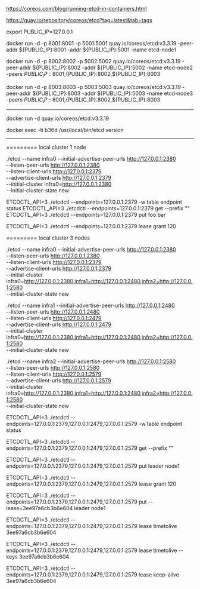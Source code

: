 https://coreos.com/blog/running-etcd-in-containers.html

https://quay.io/repository/coreos/etcd?tag=latest&tab=tags


export PUBLIC_IP=127.0.0.1

docker run -d -p 8001:8001 -p 5001:5001 quay.io/coreos/etcd:v3.3.19 -peer-addr ${PUBLIC_IP}:8001 -addr ${PUBLIC_IP}:5001 -name etcd-node1

docker run -d -p 8002:8002 -p 5002:5002 quay.io/coreos/etcd:v3.3.19 -peer-addr ${PUBLIC_IP}:8002 -addr ${PUBLIC_IP}:5002 -name etcd-node2 -peers ${PUBLIC_IP}:8001,${PUBLIC_IP}:8002,${PUBLIC_IP}:8003

docker run -d -p 8003:8003 -p 5003:5003 quay.io/coreos/etcd:v3.3.19 -peer-addr ${PUBLIC_IP}:8003 -addr ${PUBLIC_IP}:5003 -name etcd-node3 -peers ${PUBLIC_IP}:8001,${PUBLIC_IP}:8002,${PUBLIC_IP}:8003


------------------------------------------------------------------------------------------

docker run -d quay.io/coreos/etcd:v3.3.19

docker exec -ti b36d /usr/local/bin/etcd version

------------------------------------------------------------------------------------------

========= local cluster 1 node

./etcd --name infra0 --initial-advertise-peer-urls http://127.0.0.1:2380 \
  --listen-peer-urls http://127.0.0.1:2380 \
  --listen-client-urls http://127.0.0.1:2379 \
  --advertise-client-urls http://127.0.0.1:2379 \
  --initial-cluster infra0=http://127.0.0.1:2380 \
  --initial-cluster-state new


ETCDCTL_API=3 ./etcdctl --endpoints=127.0.0.1:2379 -w table endpoint status 
ETCDCTL_API=3 ./etcdctl --endpoints=127.0.0.1:2379 get --prefix ""
ETCDCTL_API=3 ./etcdctl --endpoints=127.0.0.1:2379 put foo bar

ETCDCTL_API=3 ./etcdctl --endpoints=127.0.0.1:2379 lease grant 120



========= local cluster 3 nodes

./etcd --name infra0 --initial-advertise-peer-urls http://127.0.0.1:2380 \
  --listen-peer-urls http://127.0.0.1:2380 \
  --listen-client-urls http://127.0.0.1:2379 \
  --advertise-client-urls http://127.0.0.1:2379 \
  --initial-cluster infra0=http://127.0.0.1:2380,infra1=http://127.0.0.1:2480,infra2=http://127.0.0.1:2580 \
  --initial-cluster-state new

./etcd --name infra1 --initial-advertise-peer-urls http://127.0.0.1:2480 \
  --listen-peer-urls http://127.0.0.1:2480 \
  --listen-client-urls http://127.0.0.1:2479 \
  --advertise-client-urls http://127.0.0.1:2479 \
  --initial-cluster infra0=http://127.0.0.1:2380,infra1=http://127.0.0.1:2480,infra2=http://127.0.0.1:2580 \
  --initial-cluster-state new

./etcd --name infra2 --initial-advertise-peer-urls http://127.0.0.1:2580 \
  --listen-peer-urls http://127.0.0.1:2580 \
  --listen-client-urls http://127.0.0.1:2579 \
  --advertise-client-urls http://127.0.0.1:2579 \
  --initial-cluster infra0=http://127.0.0.1:2380,infra1=http://127.0.0.1:2480,infra2=http://127.0.0.1:2580 \
  --initial-cluster-state new




ETCDCTL_API=3 ./etcdctl --endpoints=127.0.0.1:2379,127.0.0.1:2479,127.0.0.1:2579 -w table endpoint status

ETCDCTL_API=3 ./etcdctl --endpoints=127.0.0.1:2379,127.0.0.1:2479,127.0.0.1:2579 get --prefix ""

ETCDCTL_API=3 ./etcdctl --endpoints=127.0.0.1:2379,127.0.0.1:2479,127.0.0.1:2579 put leader node1

ETCDCTL_API=3 ./etcdctl --endpoints=127.0.0.1:2379,127.0.0.1:2479,127.0.0.1:2579 lease grant 120

ETCDCTL_API=3 ./etcdctl --endpoints=127.0.0.1:2379,127.0.0.1:2479,127.0.0.1:2579 put --lease=3ee97a6cb3b6e604 leader node1

ETCDCTL_API=3 ./etcdctl --endpoints=127.0.0.1:2379,127.0.0.1:2479,127.0.0.1:2579 lease timetolive 3ee97a6cb3b6e604

ETCDCTL_API=3 ./etcdctl --endpoints=127.0.0.1:2379,127.0.0.1:2479,127.0.0.1:2579 lease timetolive --keys 3ee97a6cb3b6e604

ETCDCTL_API=3 ./etcdctl --endpoints=127.0.0.1:2379,127.0.0.1:2479,127.0.0.1:2579 lease keep-alive 3ee97a6cb3b6e604








